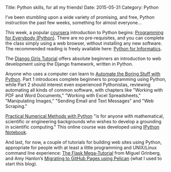 Title: Python skills, for all my friends!
Date: 2015-05-31
Category: Python

I’ve been stumbling upon a wide variety of promising, and free, Python instruction the past few weeks, something for almost everyone...

This week, a popular [coursera](http://www.coursera.org) introduction to Python begins: [Programming for Everybody (Python)](https://www.coursera.org/course/pythonlearn). There are no pre-requisites, and you can complete the class simply using a web browser, without installing any new software. The recommended reading is freely available here: [Python for Informatics](http://www.pythonlearn.com/book.php).

The [Django Girls Tutorial](http://tutorial.djangogirls.org) offers absolute beginners an introduction to web development using the Django framework, written in Python.

Anyone who uses a computer can learn to [Automate the Boring Stuff with Python](https://automatetheboringstuff.com/). Part 1 introduces complete beginners to programming using Python, while Part 2 should interest even experienced Pythonistas, reviewing automating all kinds of common software, with chapters like "Working with PDF and Word Documents," "Working with Excel Spreadsheets," "Manipulating Images," "Sending Email and Text Messages" and "Web Scraping."

[Practical Numerical Methods with Python](http://openedx.seas.gwu.edu/courses/GW/MAE6286/2014_fall/about) "is for anyone with mathematical, scientific or engineering backgrounds who wishes to develop a grounding in scientific computing." This online course was developed using [IPython Notebook](http://ipython.org/ipython-doc/dev/notebook/index.html).

And last, for now, a couple of tutorials for building web sites using Python, appropriate for people with at least a little programming and UNIX/Linux command line experience: [The Flask Mega-Tutorial](http://blog.miguelgrinberg.com/post/the-flask-mega-tutorial-part-i-hello-world) from Miguel Grinberg, and Amy Hanlon’s [Migrating to GitHub Pages using Pelican](http://mathamy.com/migrating-to-github-pages-using-pelican.html) (what I used to start this blog).